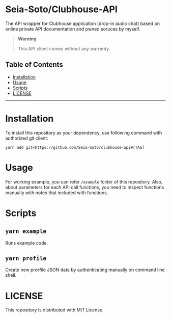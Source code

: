 # Seia-Soto/Clubhouse-API

The API wrapper for Clubhouse application (drop-in audio chat) based on online private API documentation and pwned soruces by myself.

> **Warning**
>
> This API client comes without any warrenty.

## Table of Contents

- [Installation](#installation)
- [Usage](#usage)
- [Scripts](#scripts)
- [LICENSE](#LICENSE)

----

# Installation

To install this repository as your dependency, use following command with authorized git client:

```ash
yarn add git+https://github.com/Seia-Soto/clubhouse-api#[TAG]
```

# Usage

For working example, you can refer `/example` folder of this repository.
Also, about parameters for each API call functions, you need to inspect functions manually with notes that included with functions.

# Scripts

## `yarn example`

Runs example code.

## `yarn profile`

Create new prorfile JSON data by authenticating manually on command line shell.

# LICENSE

This repository is distributed with MIT License.
